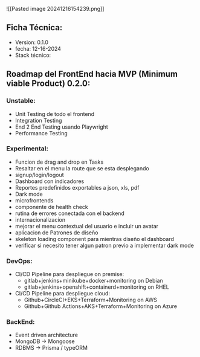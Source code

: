 
![[Pasted image 20241216154239.png]]

## Ficha Técnica:
* Version: 0.1.0
* fecha: 12-16-2024
* Stack técnico:

## Roadmap del FrontEnd hacia MVP (Minimum viable Product) 0.2.0:

### Unstable:
* Unit Testing de todo el frontend
* Integration Testing
* End 2 End Testing usando Playwright
* Performance Testing

### Experimental:
* Funcion de drag and drop en Tasks
* Resaltar en el menu la route que se esta desplegando
* signup/login/logout
* Dashboard con indicadores
* Reportes predefinidos exportables a json, xls, pdf
* Dark mode
* microfrontends
* componente de health check
* rutina de errores conectada con el backend
* internacionalizacion
* mejorar el menu contextual del usuario e incluir un avatar
* aplicacion de Patrones de diseño
* skeleton loading component para mientras diseño el dashboard
* verificar si necesito tener algun patron previo a implementar dark mode


### DevOps:
* CI/CD Pipeline para despliegue on premise: 
	* gitlab+jenkins+minikube+docker+monitoring on Debian
	* gitlab+jenkins+openshift+containerd+monitoring on RHEL
* CI/CD Pipeline para despliegue cloud:
	* Github+CircleCI+EKS+Terraform+Monitoring on AWS
	* Github+Github Actions+AKS+Terraform+Monitoring on Azure

### BackEnd:

* Event driven architecture
* MongoDB -> Mongoose
* RDBMS -> Prisma / typeORM